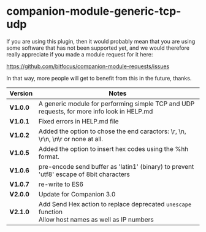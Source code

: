 # companion-module-generic-tcp-udp

If you are using this plugin,
then it would probably mean that you are using some software that has not been supported yet,
and we would therefore really appreciate if you made a module request for it here:

<https://github.com/bitfocus/companion-module-requests/issues>

In that way, more people will get to benefit from this in the future, thanks.

| Version    | Notes                                                                                                       |
| ---------- | ----------------------------------------------------------------------------------------------------------- |
| **V1.0.0** | A generic module for performing simple TCP and UDP requests, for more info look in HELP.md                  |
| **V1.0.1** | Fixed errors in HELP.md file                                                                                |
| **V1.0.2** | Added the option to chose the end caractors: \r, \n, \r\n, \n\r or none at all.                             |
| **V1.0.5** | Added the option to insert hex codes using the %hh format.                                                  |
| **V1.0.6** | pre-encode send buffer as 'latin1' (binary) to prevent 'utf8' escape of 8bit characters                     |
| **V1.0.7** | re-write to ES6                                                                                             |
| **V2.0.0** | Update for Companion 3.0                                                                                    |
| **V2.1.0** | Add Send Hex action to replace deprecated `unescape` function<br>Allow host names as well as IP numbers |
